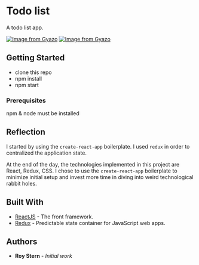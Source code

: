 # Todo list 

A todo list app.



[![Image from Gyazo](https://i.gyazo.com/d3329a85d311959b122197d448d4b0ec.gif)](https://gyazo.com/d3329a85d311959b122197d448d4b0ec)
[![Image from Gyazo](https://i.gyazo.com/3f487602fa3ca9f0660d250080729dd5.gif)](https://gyazo.com/3f487602fa3ca9f0660d250080729dd5)

## Getting Started
* clone this repo
* npm install
* npm start

### Prerequisites

npm & node must be installed



## Reflection

I started by using  the `create-react-app` boilerplate. I used `redux` in order to centralized the application state.      

At the end of the day, the technologies implemented in this project are React, Redux, CSS. I chose to use the `create-react-app` boilerplate to minimize initial setup and invest more time in diving into weird technological rabbit holes.

## Built With

* [ReactJS](https://reactjs.org) - The front framework.
* [Redux](https://www.npmjs.com/package/redux) - Predictable state container for JavaScript web apps.

## Authors

* **Roy Stern** - *Initial work*
